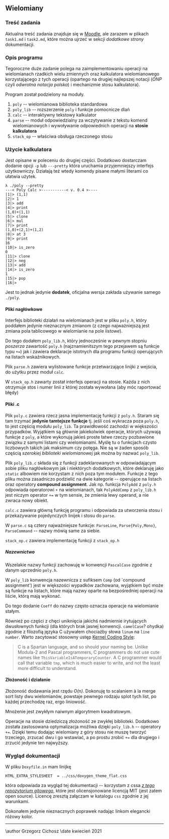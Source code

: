 
## Wielomiany

### Treść zadania

Aktualna treść zadania znajduje się
w [Moodle](https://moodle.mimuw.edu.pl), ale zarazem w plikach
`task1.md` i `task2.md`,
które można ujrzeć w sekcji _dodatkowe strony_ dokumentacji.

### Opis programu

Tegoroczne duże zadanie polega na zaimplementowaniu operacji na wielomianach
rzadkich wielu zmiennych oraz kalkulatora wielomianowego
korzystającego z tych operacji (opartego na drugiej najlepszej notacji
(_ONP_ czyli _odwrotna notacja polska_) i mechanizmie stosu kalkulatora).

Program został podzielony na moduły.
1. `poly` -- wielomianowa biblioteka standardowa
2. `poly_lib` -- rozszerzenie `poly` i funkcje pomocnicze dlań
3. `calc` -- interaktywny tekstowy kalkulator
4. `parse` -- moduł odpowiedzialny za wczytywanie z tekstu komend
   wielomianowych i wywoływanie odpowiednich operacji na 
   __stosie kalkulatora__
5. `stack_op` -- właściwa obsługa rzeczonego stosu

### Użycie kalkulatora

Jest opisane w poleceniu do drugiej części. Dodatkowo dostarczam
dodanie opcji `-p` lub `---pretty` która uruchamia przyjemniejszy
interfejs użytkowniczy. Działają też wtedy komendy pisane małymi
literami co ułatwia użytek.

    λ ./poly --pretty
    ---< Poly Calc >-----------< v. 0.4 >----
    |1|> (1,1)
    |2|> 1
    |3|> add
    |4|> print
    (1,0)+(1,1)
    |5|> clone
    |6|> mul
    |7|> print
    (1,0)+(2,1)+(1,2)
    |8|> at 3
    |9|> print
    16
    |10|> is_zero
    0
    |11|> clone
    |12|> neg
    |13|> add
    |14|> is_zero
    1
    |15|> pop
    |16|> 

Jest to jednak jedynie __dodatek__, oficjalna wersja zakłada używanie
samego `./poly`.

#### Pliki nagłówkowe

Interfejs biblioteki działań na wielomianach jest w pliku `poly.h`,
który poddałem jedynie nieznacznym zmianom (z czego najważniejszą jest
zmiana pola tablicowego w wielomianie na pole _listowe_).

Do tego dodałem `poly_lib.h`, który jednocześnie w pewnym stopniu
_poszerza_ zawartość `poly.h` (najznamienitszym tego przejawem są
funkcje typu `+=`) jak i zawiera deklaracje istotnych dla
programu funkcji operujących na listach wskaźnikowych.

Plik `parse.h` zawiera wylistowane funkcje przetwarzające linijki z
wejścia, do użytku przez moduł `calc`.

W `stack_op.h` zawarty został interfejs operacji na stosie. Każda z
nich otrzymuje stos i numer linii z której została wywołana (aby móc
raportować błędy)

#### Pliki .c

Plik `poly.c` zawiera rzecz jasna implementację funkcji z
`poly.h`. Staram się tam trzymać __jedynie tamtejsze funkcje__
tj. jeśli coś wykracza poza `poly.h`, to jest częścią modułu
`poly_lib`. Ta prawidłowość zachodzi w większości
przypadków. Wyjątkiem są głównie jakiekolwiek operacje, których
używają funkcje z `poly`, a które wykonują jakieś proste łatwe
rzeczy pozbawione związku z samymi listami czy wielomianami. Myślę tu
o funkcjach czysto liczbowych takich jak maksimum czy potęga. Nie są w
żaden sposób częścią _szerokiej biblioteki wielomianowej_ jak można by
nazwać `poly_lib`.

Plik `poly_lib.c` składa się z funkcji zadeklarowanych w
odpowiadającym sobie pliku nagłówkowym jak i niektórych dodatkowych,
które deklaruję jako `static` albowiem nie korzystam z nich poza tym
modułem. Funkcje z tego pliku można zasadniczo podzielić na dwie
kategorie -- operujące na listach oraz operatory __compound
assignment__. Jak np. funkcja `PolyAdd` z `poly.h` odpowiada
operatorowi `+` na wielomianach, tak `PolyAddComp` z `poly_lib.h` jest
niczym operator `+=` w tym sensie, że zmienia lewy operand, a nie
zwraca nowy obiekt. 

`calc.c` zawiera główną funkcję programu i odpowiada za utworzenia
stosu i przekazywanie pojedynczych linijek i stosu do `parse`.

W `parse.c` są cztery najważniejsze funkcje: `ParseLine`,
`Parse{Poly,Mono}`, `ParseCommand` -- nazwy mówią same za siebie.

`stack_op.c` zawiera implementację funkcji z `stack_op.h`

##### Nazewnictwo

Wszelakie nazwy funkcji zachowuję w konwencji `PascalCase` zgodnie z
danym uprzednio `poly.h`.

W `poly_lib` konwencja nazewnicza z sufiksem `Comp` (od `compound assignment') jest
w większości wypadków zachowana, wyjątkiem być może są funkcje na
listach, które mają nazwy oparte na bezpośredniej operacji na liście,
którą mają wykonać.

Do tego dodanie `Coeff` do nazwy często oznacza operacje na
wielomianie stałym.

Również po części z chęci uniknięcia jakichś nadmiernie irytujących
dwusłownych funkcji (dla których brak jasnej konwencji. `camelCase`?
ohydka) zgodnie z filozofią języka C używałem chociażby słowa `linum`
na `line number`. Warto zacytować stosowny ustęp 
[Kernel Coding Style](https://www.kernel.org/doc/html/v4.10/process/coding-style.html#naming):

> C is a Spartan language, and so should your naming be. Unlike Modula-2
> and Pascal programmers, C programmers do not use cute names like
> `ThisVariableIsATemporaryCounter`. A C programmer would call that
> variable `tmp`, which is much easier to write, and not the least more
> difficult to understand.

#### Złożoność i działanie

Złożoność dodawania jest rzędu _O(n)_. Dokonuję to scalaniem à la
merge sort listy dwu wielomianów, powstaje pewnego rodzaju splot tych
list, po każdej przechodzę raz, ergo liniowość.

Mnożenie jest zwykłym naiwnym algorytmem kwadratowym.

Operacje na stosie dziedziczą złożoność ze zwykłej
biblioteki. Dodatkowo została zastosowana optymalizacja możliwa dzięki
`poly_lib.h` -- operatory `+=`. Dzięki temu dodając wielomiany z góry
stosu nie muszę tworzyć trzeciego, zrzucać dwu i go wstawiać, a po
prostu zrobić `+=` dla drugiego i zrzucić jedynie ten najwyższy.

### Wygląd dokumentacji

W pliku `Doxyfile.in` mam linijkę

    HTML_EXTRA_STYLESHEET  = ../css/doxygen_theme_flat.css

która odpowiada za wygląd tej dokumentacji -- korzystam z cssa
[_z tego repozytorium gitowego_](https://github.com/kcwongjoe/doxygen_theme_flat_design),
które jest olicensjonowane licencją MIT (jest zatem open
source). Licencę zresztą załączam w katalogu `css` zgodnie z jej warunkami.

Dokonałem jedynie nieznacznych poprawek nadając linkom elegancki
różowy kolor.

------------

\author Grzegorz Cichosz
\date kwiecień 2021
